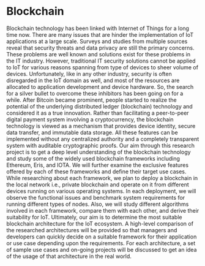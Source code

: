 # Blockchain
Blockchain technology has been linked with Internet of Things for a long time now. There are many issues that are hinder the implementation of IoT applications at a large scale. Surveys and studies from multiple sources reveal that security threats and data privacy are still the primary concerns. These problems are well known and solutions exist for these problems in the IT industry. However, traditional IT security solutions cannot be applied to IoT for various reasons spanning from type of devices to sheer volume of devices. Unfortunately, like in any other industry, security is often disregarded in the IoT domain as well, and most of the resources are allocated to application development and device hardware. So, the search for a silver bullet to overcome these inhibitors has been going on for a while. After Bitcoin became prominent, people started to realize the potential of the underlying distributed ledger (blockchain) technology and considered it as a true innovation. Rather than facilitating a peer-to-peer digital payment system involving a cryptocurrency, the blockchain technology is viewed as a mechanism that provides device identity, secure data transfer, and immutable data storage. All these features can be implemented without any centralized authority and a completely transparent system with auditable cryptographic proofs. Our aim through this research project is to get a deep level understanding of the blockchain technology and study some of the widely used blockchain frameworks including Ethereum, Eris, and IOTA. We will further examine the exclusive features offered by each of these frameworks and define their target use cases. While researching about each framework, we plan to deploy a blockchain in the local network i.e., private blockchain and operate on it from different devices running on various operating systems. In each deployment, we will observe the functional issues and benchmark system requirements for running different types of nodes. Also, we will study different algorithms involved in each framework, compare them with each other, and derive their suitability for IoT. Ultimately, our aim is to determine the most suitable blockchain architecture for the IoT ecosystem. A high-level comparison of the researched architectures will be provided so that managers and developers can quickly decide on a suitable framework for their application or use case depending upon the requirements. For each architecture, a set of sample use cases and on-going projects will be discussed to get an idea of the usage of that architecture in the real world.
